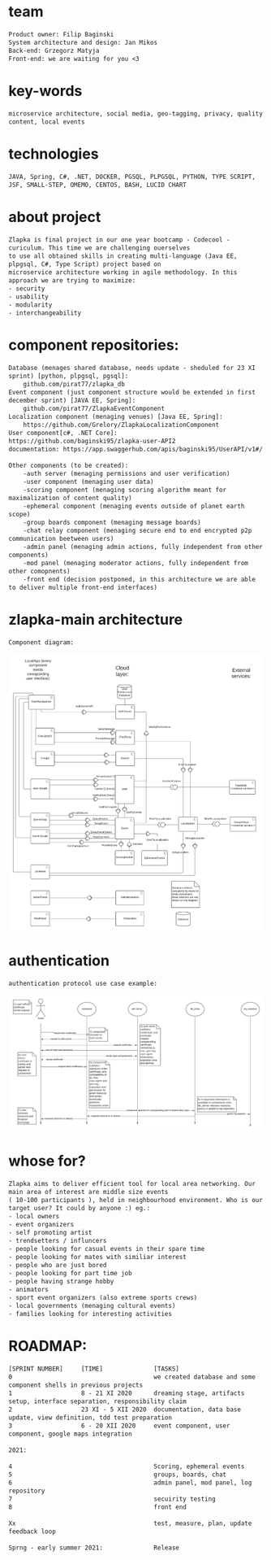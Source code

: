 # team
    Product owner: Filip Baginski
    System architecture and design: Jan Mikos
    Back-end: Grzegorz Matyja
    Front-end: we are waiting for you <3

# key-words
    microservice architecture, social media, geo-tagging, privacy, quality content, local events

# technologies
    JAVA, Spring, C#, .NET, DOCKER, PGSQL, PLPGSQL, PYTHON, TYPE SCRIPT, JSF, SMALL-STEP, OMEMO, CENTOS, BASH, LUCID CHART

# about project
    Zlapka is final project in our one year bootcamp - Codecool - curiculum. This time we are challenging ouerselves
    to use all obtained skills in creating multi-language (Java EE, plpgsql, C#, Type Script) project based on 
    microservice architecture working in agile methodology. In this approach we are trying to maximize:
    - security
    - usability 
    - modularity
    - interchangeability

# component repositories:
    Database (menages shared database, needs update - sheduled for 23 XI sprint) [python, plpgsql, pgsql]:
        github.com/pirat77/zlapka_db
    Event component (just component structure would be extended in first december sprint) [JAVA EE, Spring]:
        github.com/pirat77/ZlapkaEventComponent
    Localization component (menaging venues) [Java EE, Spring]:
        https://github.com/Grelory/ZlapkaLocalizationComponent
    User component[c#, .NET Core]:
	https://github.com/baginski95/zlapka-user-API2
	documentation: https://app.swaggerhub.com/apis/baginski95/UserAPI/v1#/
	
    Other components (to be created):
        -auth server (menaging permissions and user verification)
        -user component (menaging user data)
        -scoring component (menaging scoring algorithm meant for maximalization of content quality)
        -ephemeral component (menaging events outside of planet earth scope)
        -group boards component (menaging message boards)
        -chat relay component (menaging secure end to end encrypted p2p communication beetween users)
        -admin panel (menaging admin actions, fully independent from other components)
        -mod panel (menaging moderator actions, fully independent from other comopnents)
        -front end (decision postponed, in this architecture we are able to deliver multiple front-end interfaces)
        
# zlapka-main architecture
    Component diagram:
![ZlapkaComponentDiagram.png](/media/ZlapkaComponentDiagram.png)
# authentication
    authentication protocol use case example:
![authentication.png](/media/authentication.png)

# whose for? 
    Zlapka aims to deliver efficient tool for local area networking. Our main area of interest are middle size events
    ( 10-100 participants ), held in neighbourhood environment. Who is our target user? It could by anyone :) eg.:
    - local owners
    - event organizers
    - self promoting artist
    - trendsetters / influncers
    - people looking for casual events in their spare time
    - people looking for mates with similiar interest
    - people who are just bored
    - people looking for part time job
    - people having strange hobby
    - animators
    - sport event organizers (also extreme sports crews)
    - local governments (menaging cultural events)
    - families looking for interesting activities
    
# ROADMAP:
    [SPRINT NUMBER]     [TIME]              [TASKS]
    0                                       we created database and some component shells in previous projects
    1                   8 - 21 XI 2020      dreaming stage, artifacts setup, interface separation, responsibility claim
    2                   23 XI - 5 XII 2020  documentation, data base update, view definition, tdd test preparation
    3                   6 - 20 XII 2020     event component, user component, google maps integration
    
    2021:
    
    4                                       Scoring, ephemeral events
    5                                       groups, boards, chat
    6                                       admin panel, mod panel, log repository
    7                                       secuirity testing
    8                                       front end
    
    Xx                                      test, measure, plan, update feedback loop
    
    Sprng - early summer 2021:              Release

